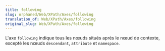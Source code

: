 ```yaml
---
title: following
slug: orphaned/Web/XPath/Axes/following
translation_of: Web/XPath/Axes/following
original_slug: Web/XPath/Axes/following
---
```


L'axe `following` indique tous les nœuds situés après le nœud de contexte, excepté les nœuds `descendant`, `attribute` et `namespace`.
